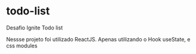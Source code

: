 # todo-list
Desafio Ignite Todo list

Nessse projeto foi utilizado ReactJS. Apenas utilizando o Hook useState, e css modules
